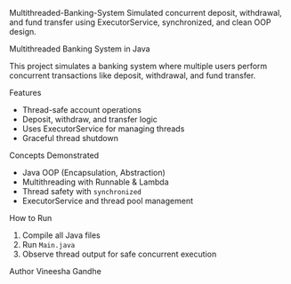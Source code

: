 Multithreaded-Banking-System
Simulated concurrent deposit, withdrawal, and fund transfer using ExecutorService, synchronized, and clean OOP design. 

Multithreaded Banking System in Java

This project simulates a banking system where multiple users perform concurrent transactions like deposit, withdrawal, and fund transfer.

Features
- Thread-safe account operations
- Deposit, withdraw, and transfer logic
- Uses ExecutorService for managing threads
- Graceful thread shutdown

Concepts Demonstrated
- Java OOP (Encapsulation, Abstraction)
- Multithreading with Runnable & Lambda
- Thread safety with `synchronized`
- ExecutorService and thread pool management

How to Run
1. Compile all Java files
2. Run `Main.java`
3. Observe thread output for safe concurrent execution

Author
Vineesha Gandhe
